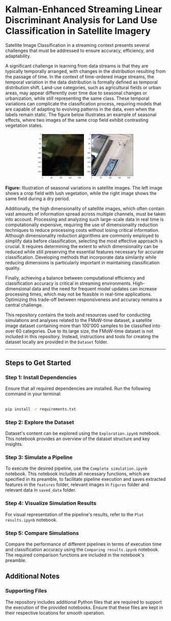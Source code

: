 # Kalman-Enhanced Streaming Linear Discriminant Analysis for Land Use Classification in Satellite Imagery

Satellite Image Classification in a streaming context presents several challenges that must be addressed to ensure accuracy, efficiency, and adaptability.

A significant challenge in learning from data streams is that they are typically temporally arranged, with changes in the distribution resulting from the passage of time. In the context of time-ordered image streams, the temporal variation in the data distribution is formally defined as temporal distribution shift. Land-use categories, such as agricultural fields or urban areas, may appear differently over time due to seasonal changes or urbanization, while still representing the same class. These temporal variations can complicate the classification process, requiring models that are capable of adapting to evolving patterns in the data, even when the labels remain static. The figure below illustrates an example of seasonal effects, where two images of the same crop field exhibit contrasting vegetation states.

<p align="center"> <img src="Images/various/crop field 1.png" alt="Example of a crop field with lush vegetation" width="30%"> <img src="Images/various/crop field 2.png" alt="The same crop field with dry vegetation" width="30%"> </p>

**Figure:** Illustration of seasonal variations in satellite images. The left image shows a crop field with lush vegetation, while the right image shows the same field during a dry period.

Additionally, the high dimensionality of satellite images, which often contain vast amounts of information spread across multiple channels, must be taken into account. Processing and analyzing such large-scale data in real time is computationally expensive, requiring the use of dimensionality reduction techniques to reduce processing costs without losing critical information.
Although dimensionality reduction algorithms are commonly employed to simplify data before classification, selecting the most effective approach is crucial. It requires determining the extent to which dimensionality can be reduced while still preserving the essential features necessary for accurate classification. Developing methods that incorporate data similarity while reducing dimensions is particularly important in maintaining classification quality.

Finally, achieving a balance between computational efficiency and classification accuracy is critical in streaming environments. High-dimensional data and the need for frequent model updates can increase processing times, which may not be feasible in real-time applications. Optimizing this trade-off between responsiveness and accuracy remains a central challenge.

This repository contains the tools and resources used for conducting simulations and analyses related to the FMoW-time dataset, a satellite image dataset containing more than 100'000 samples to be classified into over 60 categories. Due to its large size, the FMoW-time dataset is not included in this repository. Instead, instructions and tools for creating the dataset locally are provided in the `Dataset` folder.

---

## Steps to Get Started

### Step 1: Install Dependencies
Ensure that all required dependencies are installed. Run the following command in your terminal:

```bash

pip install -r requirements.txt

```

### Step 2: Explore the Dataset
Dataset's content can be explored using the `Exploration.ipynb` notebook. This notebook provides an overview of the dataset structure and key insights.

### Step 3: Simulate a Pipeline
To execute the desired pipeline, use the `Complete simulation.ipynb` notebook. This notebook includes all necessary functions, which are specified in its preamble, to facilitate pipeline execution and saves extracted features in the `features` folder, relevant images in `figures` folder and relevant data in `saved_data` folder.

### Step 4: Visualize Simulation Results
For visual representation of the pipeline's results, refer to the `Plot results.ipynb` notebook.

### Step 5: Compare Simulations
Compare the performance of different pipelines in terms of execution time and classification accuracy using the `Comparing results.ipynb` notebook. The required comparison functions are included in the notebook's preamble.

## Additional Notes

### Supporting Files
The repository includes additional Python files that are required to support the execution of the provided notebooks. Ensure that these files are kept in their respective locations for smooth operation.
